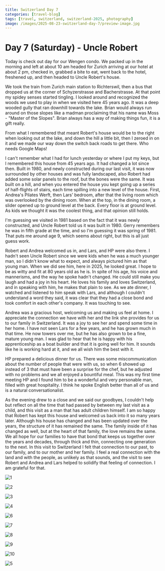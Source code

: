 ```yaml
---
title: Switzerland Day 7
categories: [travel-blog]
tags: [travel, switzerland, switzerland-2025, photography]
image: /images/2025-08-23-switzerland-day-7/preview-image.jpg
---
```


# Day 7 (Saturday) - Uncle Robert

Today is check out day for our Wengen condo. We packed up in the morning and left at about 10 am headed for Zurich arriving at our hotel at about 2 pm, checked in, grabbed a bite to eat, went back to the hotel, freshened up, and then headed to Uncle Robert's house.

We took the train from Zurich main station to Richterswil, then a bus that dropped us at the corner of Schyzerstrasse and Bacherstrasse. At that point my spidey senses started tingling. I looked around and recognized the woods we used to play in when we visited here 45 years ago. It was a deep wooded gully that ran downhill towards the lake. Brian would always run around on those slopes like a madman proclaiming that his name was Moss - "Master of the Slopes". Brian always has a way of making things fun, it is a gift really.

From what I remembered that meant Robert's house would be to the right when looking out at the lake, and down the hill a little bit, then I zeroed in on it and we made our way down the switch back roads to get there.  Who needs Google Maps!

I can't remember what I had for lunch yesterday or where I put my keys, but I remembered this house from 45 years ago. It had changed a lot since then. Built in 1980, and newly constructed during our last visit, it was now surrounded by other houses and was fully landscaped, also Robert had added some solar panels to the roof, but the bones were the same. It was built on a hill, and when you entered the house you kept going up a series of half-flights of stairs, each time spilling into a new level of the house. First, Andrea's Pilates Werft, then Lars' bedroom, after that the living room which was overlooked by the dining room. When at the top, in the dining room, a slider opened up to ground level at the back. Every floor is at ground level. As kids we thought it was the coolest thing, and that opinion still holds.

I'm guessing we visited in 1981 based on the fact that it was newly constructed, and Uncle Robert told us it was built in 1980.  Gerry remembers he was in fifth grade at the time, and so I'm guessing it was spring of 1981. That puts me around age 9, which seems about right, but this is all just guess work.

Robert and Andrea welcomed us in, and Lars, and HP were also there. I hadn't seen Uncle Robert since we were kids when he was a much younger man, so I didn't know what to expect, and always pictured him as that young man. When we did see him, here in 2025, he looked great. I hope to be as witty and fit at 80 years old as he is.  In spite of his age, his voice and mannerisms, and the way he spoke hadn't changed. He could still make you laugh and had a joy in his heart. He loves his family and loves Switzerland, and in speaking with him, he makes that plain to see. As we ate dinner, I watched and listened to him speak with Lars, and although I couldn't understand a word they said, it was clear that they had a close bond and took comfort in each other's company. It was touching to see.

Andrea was a gracious host, welcoming us and making us feel at home. I appreciate the connection we have with her and the link she provides for us to our family in Switzerland. It was a joy to see her and spend some time in her home. I have not seen Lars for a few years, and he has grown much in that time. He now towers over me, but he has also grown to be a fine, mature young man. I was glad to hear that he is happy with his apprenticeship as a boat builder and that it is going well for him. It sounds like he is working hard at it, and we all wish him the best with it.

HP prepared a delicious dinner for us. There was some miscommunication about the number of people that were with us, so when 6 showed up instead of 3 that must have been a surprise for the chef, but he adjusted with no problems and we all enjoyed a bountiful meal. This was my first time meeting HP and I found him to be a wonderful and very personable man, filled with great hospitality. I think he spoke English better than all of us and is a natural conversationalist.

As the evening drew to a close and we said our goodbyes, I couldn't help but reflect on all the time that had passed by between my last visit as a child, and this visit as a man that has adult children himself. I am so happy that Robert has kept this house and welcomed us back into it so many years later. Although his house has changed and has been updated over the years, the structure of it has remained the same. The family inside of it has changed as well, but at the heart of that family, the love remains the same. We all hope for our families to have that bond that keeps us together over the years and decades, through thick and thin, connecting one generation to the next. In this visit to Switzerland I felt that connection to our past, to our family, and to our mother and her family. I feel a real connection with the land and with the people, as unlikely as that sounds, and the visit to see Robert and Andrea and Lars helped to solidify that feeling of connection. I am grateful for that.

<a href='javascript:void(0);' name='pic-1'></a>
![1](/images/2025-08-23-switzerland-day-7/switzerland-day-7-1.jpg)

<a href='javascript:void(0);' name='pic-2'></a>
![2](/images/2025-08-23-switzerland-day-7/switzerland-day-7-2.jpg)

<a href='javascript:void(0);' name='pic-3'></a>
![3](/images/2025-08-23-switzerland-day-7/switzerland-day-7-3.jpg)

<a href='javascript:void(0);' name='pic-4'></a>
![4](/images/2025-08-23-switzerland-day-7/switzerland-day-7-4.jpg)

<a href='javascript:void(0);' name='pic-6'></a>
![6](/images/2025-08-23-switzerland-day-7/switzerland-day-7-6.jpg)

<a href='javascript:void(0);' name='pic-7'></a>
![7](/images/2025-08-23-switzerland-day-7/switzerland-day-7-7.jpg)

<a href='javascript:void(0);' name='pic-8'></a>
![8](/images/2025-08-23-switzerland-day-7/switzerland-day-7-8.jpg)

<a href='javascript:void(0);' name='pic-9'></a>
![9](/images/2025-08-23-switzerland-day-7/switzerland-day-7-9.jpg)

<a href='javascript:void(0);' name='pic-10'></a>
![10](/images/2025-08-23-switzerland-day-7/switzerland-day-7-10.jpg)

<a href='javascript:void(0);' name='pic-5'></a>
![5](/images/2025-08-23-switzerland-day-7/switzerland-day-7-5.jpg)

